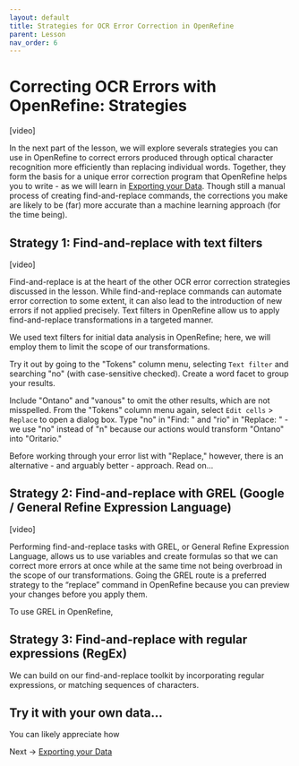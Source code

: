 ```yaml
---
layout: default
title: Strategies for OCR Error Correction in OpenRefine
parent: Lesson
nav_order: 6
---
```

# Correcting OCR Errors with OpenRefine: Strategies

\[video]

In the next part of the lesson, we will explore severals strategies you can use in OpenRefine to correct errors produced through optical character recognition more efficiently than replacing individual words. Together, they form the basis for a unique error correction program that OpenRefine helps you to write - as we will learn in [Exporting your Data](output.html). Though still a manual process of creating find-and-replace commands, the corrections you make are likely to be (far) more accurate than a machine learning approach (for the time being).

## Strategy 1: Find-and-replace with text filters

\[video]

Find-and-replace is at the heart of the other OCR error correction strategies discussed in the lesson. While find-and-replace commands can automate error correction to some extent, it can also lead to the introduction of new errors if not applied precisely. Text filters in OpenRefine allow us to apply find-and-replace transformations in a targeted manner. 

We used text filters for initial data analysis in OpenRefine; here, we will employ them to limit the scope of our transformations.

Try it out by going to the "Tokens" column menu, selecting `Text filter` and searching "no" (with case-sensitive checked). Create a word facet to group your results.

Include "Ontano" and "vanous" to omit the other results, which are not misspelled. From the "Tokens" column menu again, select `Edit cells` > `Replace` to open a dialog box. Type "no" in "Find: " and "rio" in "Replace: " - we use "no" instead of "n" because our actions would transform "Ontano" into "Oritario." 

Before working through your error list with "Replace," however, there is an alternative - and arguably better - approach. Read on...

## Strategy 2: Find-and-replace with GREL (Google / General Refine Expression Language)

\[video]

Performing find-and-replace tasks with GREL, or General Refine Expression Language, allows us to use variables and create formulas so that we can correct more errors at once while at the same time not being overbroad in the scope of our transformations. Going the GREL route is a preferred strategy to the “replace” command in OpenRefine because you can preview your changes before you apply them.

To use GREL in OpenRefine, 




## Strategy 3: Find-and-replace with regular expressions (RegEx)

We can build on our find-and-replace toolkit by incorporating regular expressions, or matching sequences of characters.


## Try it with your own data...

You can likely appreciate how 

Next -> [Exporting your Data](output.html)

